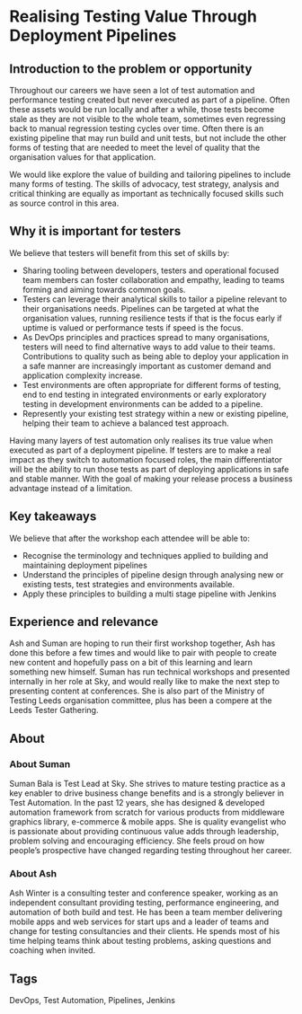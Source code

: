 # Realising Testing Value Through Deployment Pipelines

## Introduction to the problem or opportunity

Throughout our careers we have seen a lot of test automation and performance testing created but never executed as part of a pipeline. Often these assets would be run locally and after a while, those tests become stale as they are not visible to the whole team, sometimes even regressing back to manual regression testing cycles over time. Often there is an existing pipeline that may run build and unit tests, but not include the other forms of testing that are needed to meet the level of quality that the organisation values for that application.

We would like explore the value of building and tailoring pipelines to include many forms of testing. The skills of advocacy, test strategy, analysis and critical thinking are equally as important as technically focused skills such as source control in this area.

## Why it is important for testers

We believe that testers will benefit from this set of skills by:

* Sharing tooling between developers, testers and operational focused team members can foster collaboration and empathy, leading to teams forming and aiming towards common goals.
* Testers can leverage their analytical skills to tailor a pipeline relevant to their organisations needs. Pipelines can be targeted at what the organisation values, running resilience tests if that is the focus early if uptime is valued or performance tests if speed is the focus.
* As DevOps principles and practices spread to many organisations, testers will need to find alternative ways to add value to their teams. Contributions to quality such as being able to deploy your application in a safe manner are increasingly important as customer demand and application complexity increase.
* Test environments are often appropriate for different forms of testing, end to end testing in integrated environments or early exploratory testing in development environments can be added to a pipeline.
* Represently your existing test strategy within a new or existing pipeline, helping their team to achieve a balanced test approach.

Having many layers of test automation only realises its true value when executed as part of a deployment pipeline. If testers are to make a real impact as they switch to automation focused roles, the main differentiator will be the ability to run those tests as part of deploying applications in safe and stable manner. With the goal of making your release process a business advantage instead of a limitation.

## Key takeaways

We believe that after the workshop each attendee will be able to:

* Recognise the terminology and techniques applied to building and maintaining deployment pipelines
* Understand the principles of pipeline design through analysing new or existing tests, test strategies and environments available.
* Apply these principles to building a multi stage pipeline with Jenkins

## Experience and relevance

Ash and Suman are hoping to run their first workshop together, Ash has done this before a few times and would like to pair with people to create new content and hopefully pass on a bit of this learning and learn something new himself. Suman has run technical workshops and presented internally in her role at Sky, and would really like to make the next step to presenting content at conferences. She is also part of the Ministry of Testing Leeds organisation committee, plus has been a compere at the Leeds Tester Gathering.

## About

### About Suman

Suman Bala is Test Lead at Sky. She strives to mature testing practice as a key enabler to drive business change benefits and is a strongly believer in Test Automation. In the past 12 years, she has designed & developed automation framework from scratch for various products from middleware graphics library, e-commerce & mobile apps. She is quality evangelist who is passionate about providing continuous value adds through leadership, problem solving and encouraging efficiency. She feels proud on how people’s prospective have changed regarding testing throughout her career.

### About Ash

Ash Winter is a consulting tester and conference speaker, working as an independent consultant providing testing, performance engineering, and automation of both build and test. He has been a team member delivering mobile apps and web services for start ups and a leader of teams and change for testing consultancies and their clients. He spends most of his time helping teams think about testing problems, asking questions and coaching when invited.

## Tags

DevOps, Test Automation, Pipelines, Jenkins